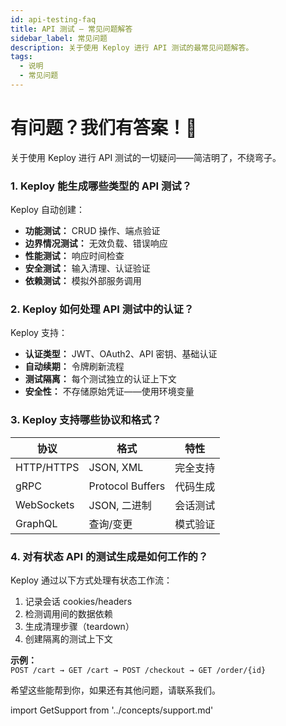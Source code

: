 ```yaml
---
id: api-testing-faq
title: API 测试 – 常见问题解答
sidebar_label: 常见问题
description: 关于使用 Keploy 进行 API 测试的最常见问题解答。
tags:
  - 说明
  - 常见问题
---
```


# 有问题？我们有答案！🚀

关于使用 Keploy 进行 API 测试的一切疑问——简洁明了，不绕弯子。

### 1. Keploy 能生成哪些类型的 API 测试？

Keploy 自动创建：

- **功能测试：** CRUD 操作、端点验证
- **边界情况测试：** 无效负载、错误响应
- **性能测试：** 响应时间检查
- **安全测试：** 输入清理、认证验证
- **依赖测试：** 模拟外部服务调用

### 2. Keploy 如何处理 API 测试中的认证？

Keploy 支持：

- **认证类型：** JWT、OAuth2、API 密钥、基础认证
- **自动续期：** 令牌刷新流程
- **测试隔离：** 每个测试独立的认证上下文
- **安全性：** 不存储原始凭证——使用环境变量

### 3. Keploy 支持哪些协议和格式？

| 协议       | 格式              | 特性               |
| ---------- | ----------------- | ------------------ |
| HTTP/HTTPS | JSON, XML         | 完全支持           |
| gRPC       | Protocol Buffers  | 代码生成           |
| WebSockets | JSON, 二进制      | 会话测试           |
| GraphQL    | 查询/变更         | 模式验证           |

### 4. 对有状态 API 的测试生成是如何工作的？

Keploy 通过以下方式处理有状态工作流：

1. 记录会话 cookies/headers
2. 检测调用间的数据依赖
3. 生成清理步骤（teardown）
4. 创建隔离的测试上下文

**示例：**  
`POST /cart → GET /cart → POST /checkout → GET /order/{id}`

希望这些能帮到你，如果还有其他问题，请联系我们。

import GetSupport from '../concepts/support.md'

<GetSupport/>